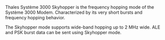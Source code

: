 Thales Système 3000 Skyhopper is the frequency hopping mode of the Système 3000 Modem. Characterized by its very short bursts and frequency hopping behavior.

The Skyhopper mode supports wide-band hopping up to 2 MHz wide. ALE and PSK burst data can be sent using Skyhopper mode.